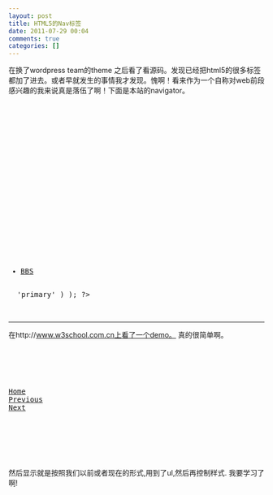 ```yaml
---
layout: post
title: HTML5的Nav标签
date: 2011-07-29 00:04
comments: true
categories: []
---
```

在换了wordpress team的theme 之后看了看源码。发现已经把html5的很多标签都加了进去。或者早就发生的事情我才发现。愧啊！看来作为一个自称对web前段感兴趣的我来说真是落伍了啊！下面是本站的navigator。


<pre name="code" class="html">
<nav id="access" role="navigation">
				<h3 class="assistive-text"><?php _e( 'Main menu', 'twentyeleven' ); ?></h3>
				<?php /*  Allow screen readers / text browsers to skip the navigation menu and get right to the good stuff. */ ?>
				<div class="skip-link"><a class="assistive-text" href="#content" title="<?php esc_attr_e( 'Skip to primary content', 'twentyeleven' ); ?>"><?php _e( 'Skip to primary content', 'twentyeleven' ); ?></a></div>
				<div class="skip-link"><a class="assistive-text" href="#secondary" title="<?php esc_attr_e( 'Skip to secondary content', 'twentyeleven' ); ?>"><?php _e( 'Skip to secondary content', 'twentyeleven' ); ?></a></div>
				<?php /* Our navigation menu.  If one isn't filled out, wp_nav_menu falls back to wp_page_menu. The menu assiged to the primary position is the one used. If none is assigned, the menu with the lowest ID is used. */ ?>
			<div id="navigation">

	<!-- menus START -->

	<ul id="menus">

		<li class="current_page_item"><a class="home" title="Go to 52smap BBS" href="http://bbs.52smap.com/">BBS</a></li>
</ul></div>	<?php wp_nav_menu( array( 'theme_location' => 'primary' ) ); ?>
			</nav>
</pre>


-----

在http://www.w3school.com.cn上看了一个demo。
真的很简单啊。

<pre name="code" class="html">
<!DOCTYPE HTML>
<html>
<body>

<nav>
<a href="/html5/index.asp">Home</a>
<a href="/html5/html5_meter.asp">Previous</a>
<a href="/html5/html5_noscript.asp">Next</a>
</nav>

</body>
</html>


</pre>


然后显示就是按照我们以前或者现在的形式,用到了ul,然后再控制样式.
我要学习了啊!
